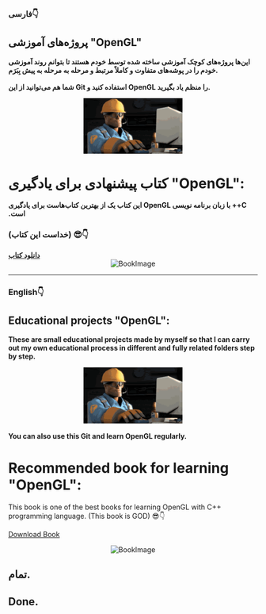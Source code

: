 ### فارسی👇
<div dri="rtl">
<strong>
<h2>پروژه‌های آموزشی "OpenGL"</h2>
<p>
این‌ها پروژه‌های کوچک آموزشی ساخته شده توسط خودم هستند تا بتوانم روند آموزشی خودم را در پوشه‌های متفاوت و کاملاً مرتبط و مرحله به مرحله به پیش بِبَرَم.
<br/>
<br/>
شما هم می‌توانید از این Git استفاده کنید و OpenGL را منظم یاد بگیرید.
</p>

<center>
<img src="thumbs-up-engineer-gaming.gif" alt="BookImage" width="200"/>
</center>

<h1>کتاب پیشنهادی برای یادگیری "OpenGL":</h1>
این کتاب یک از بهترین کتاب‌هاست برای یادگیری OpenGL با زبان برنامه نویسی ++C است.
<h3>(خداست این کتاب) 😎👇</h3>
<a href="https://learnopengl.com/book/book_pdf.pdf">دانلود کتاب</a>
</strong>
</div>

<center>
<img src="‌Book.jpg" alt="BookImage" width="500"/>
</center>

___
### English👇
## Educational projects "OpenGL":
**These are small educational projects made by myself so that I can carry out my own educational process in different and fully related folders step by step.**

<center>
<img src="thumbs-up-engineer-gaming.gif" alt="BookImage" width="200"/>
</center>

**You can also use this Git and learn OpenGL regularly.**
# Recommended book for learning "OpenGL":
This book is one of the best books for learning OpenGL with C++ programming language.
(This book is GOD) 😎👇

[Download Book](https://learnopengl.com/book/book_pdf.pdf)

<center>
<img src="‌Book.jpg" alt="BookImage" width="500"/>
</center>

## تمام.
## Done.